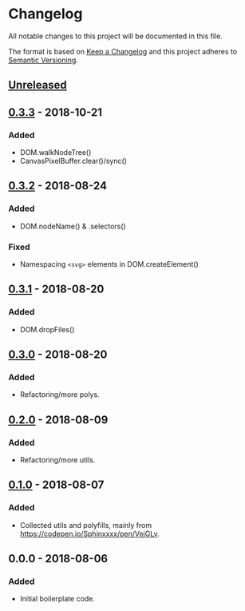 # Changelog
All notable changes to this project will be documented in this file.

The format is based on [Keep a Changelog](http://keepachangelog.com/en/1.0.0/)
and this project adheres to [Semantic Versioning](http://semver.org/spec/v2.0.0.html).


## [Unreleased]

## [0.3.3] - 2018-10-21
### Added
- DOM.walkNodeTree()
- CanvasPixelBuffer.clear()/sync()

## [0.3.2] - 2018-08-24
### Added
- DOM.nodeName() & .selectors()

### Fixed
- Namespacing `<svg>` elements in DOM.createElement()


## [0.3.1] - 2018-08-20
### Added
- DOM.dropFiles()


## [0.3.0] - 2018-08-20
### Added
- Refactoring/more polys.


## [0.2.0] - 2018-08-09
### Added
- Refactoring/more utils.


## [0.1.0] - 2018-08-07
### Added
- Collected utils and polyfills, mainly from https://codepen.io/Sphinxxxx/pen/VejGLv.


## 0.0.0 - 2018-08-06
### Added
- Initial boilerplate code.


[Unreleased]: https://github.com/Sphinxxxx/abo-utils/compare/v0.3.3...HEAD
[0.3.3]:      https://github.com/Sphinxxxx/abo-utils/compare/v0.3.2...v0.3.3
[0.3.2]:      https://github.com/Sphinxxxx/abo-utils/compare/v0.3.1...v0.3.2
[0.3.1]:      https://github.com/Sphinxxxx/abo-utils/compare/v0.3.0...v0.3.1
[0.3.0]:      https://github.com/Sphinxxxx/abo-utils/compare/v0.2.0...v0.3.0
[0.2.0]:      https://github.com/Sphinxxxx/abo-utils/compare/v0.1.0...v0.2.0
[0.1.0]:      https://github.com/Sphinxxxx/abo-utils/compare/v0.0.0...v0.1.0
